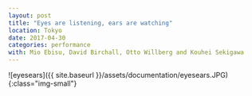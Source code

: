 ```yaml
---
layout: post
title: "Eyes are listening, ears are watching"
location: Tokyo
date: 2017-04-30
categories: performance
with: Mio Ebisu, David Birchall, Otto Willberg and Kouhei Sekigawa
---
```


![eyesears]({{ site.baseurl }}/assets/documentation/eyesears.JPG){:class="img-small"}
